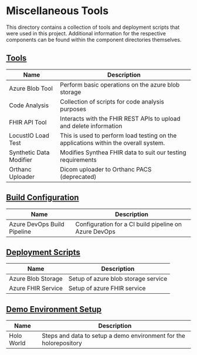 # Miscellaneous Tools

This directory contains a collection of tools and deployment scripts that were used in this project. Additional information for the respective components can be found within the component directories themselves.

## [Tools](https://github.com/nbckr/HoloRepository-Core/tree/master/Misc/tools)

| Name                    | Description                                                                         |
| ----------------------- | ----------------------------------------------------------------------------------- |
| Azure Blob Tool         | Perform basic operations on the azure blob storage                                  |
| Code Analysis           | Collection of scripts for code analysis purposes                                    |
| FHIR API Tool           | Interacts with the FHIR REST APIs to upload and delete information                  |
| LocustIO Load Test      | This is used to perform load testing on the applications within the overall system. |
| Synthetic Data Modifier | Modifies Synthea FHIR data to suit our testing requirements                         |
| Orthanc Uploader        | Dicom uploader to Orthanc PACS (deprecated)                                         |

## [Build Configuration](https://github.com/nbckr/HoloRepository-Core/tree/master/Misc/build)

| Name                        | Description                                           |
| --------------------------- | ----------------------------------------------------- |
| Azure DevOps Build Pipeline | Configuration for a CI build pipeline on Azure DevOps |

## [Deployment Scripts](https://github.com/nbckr/HoloRepository-Core/tree/master/Misc/deployment)

| Name               | Description                         |
| ------------------ | ----------------------------------- |
| Azure Blob Storage | Setup of azure blob storage service |
| Azure FHIR Service | Setup of azure FHIR service         |

## [Demo Environment Setup](https://github.com/nbckr/HoloRepository-Core/tree/master/Misc/holo_world)

| Name               | Description                                                       |
| ------------------ | ----------------------------------------------------------------- |
| Holo World         | Steps and data to setup a demo environment for the holorepository |

